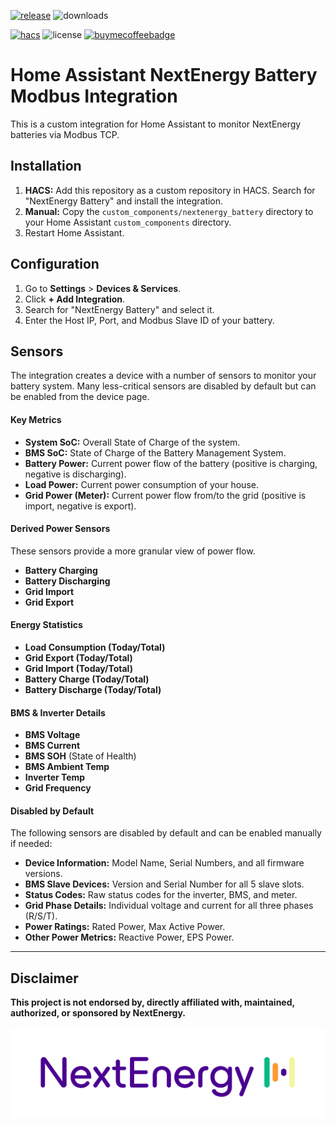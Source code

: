 [![release][release-badge]][release-url]
![downloads][downloads-badge]

[![hacs][hacs-badge]][hacs-url]
![license][lic-badge]
[![buymecoffeebadge]][buymecoffeeurl]

# Home Assistant NextEnergy Battery Modbus Integration

This is a custom integration for Home Assistant to monitor NextEnergy batteries via Modbus TCP.

## Installation

1.  **HACS:** Add this repository as a custom repository in HACS. Search for "NextEnergy Battery" and install the integration.
2.  **Manual:** Copy the `custom_components/nextenergy_battery` directory to your Home Assistant `custom_components` directory.
3.  Restart Home Assistant.

## Configuration

1.  Go to **Settings** > **Devices & Services**.
2.  Click **+ Add Integration**.
3.  Search for "NextEnergy Battery" and select it.
4.  Enter the Host IP, Port, and Modbus Slave ID of your battery.

## Sensors

The integration creates a device with a number of sensors to monitor your battery system. Many less-critical sensors are disabled by default but can be enabled from the device page.

#### Key Metrics
- **System SoC:** Overall State of Charge of the system.
- **BMS SoC:** State of Charge of the Battery Management System.
- **Battery Power:** Current power flow of the battery (positive is charging, negative is discharging).
- **Load Power:** Current power consumption of your house.
- **Grid Power (Meter):** Current power flow from/to the grid (positive is import, negative is export).

#### Derived Power Sensors
These sensors provide a more granular view of power flow.
- **Battery Charging**
- **Battery Discharging**
- **Grid Import**
- **Grid Export**

#### Energy Statistics
- **Load Consumption (Today/Total)**
- **Grid Export (Today/Total)**
- **Grid Import (Today/Total)**
- **Battery Charge (Today/Total)**
- **Battery Discharge (Today/Total)**

#### BMS & Inverter Details
- **BMS Voltage**
- **BMS Current**
- **BMS SOH** (State of Health)
- **BMS Ambient Temp**
- **Inverter Temp**
- **Grid Frequency**

#### Disabled by Default
The following sensors are disabled by default and can be enabled manually if needed:
- **Device Information:** Model Name, Serial Numbers, and all firmware versions.
- **BMS Slave Devices:** Version and Serial Number for all 5 slave slots.
- **Status Codes:** Raw status codes for the inverter, BMS, and meter.
- **Grid Phase Details:** Individual voltage and current for all three phases (R/S/T).
- **Power Ratings:** Rated Power, Max Active Power.
- **Other Power Metrics:** Reactive Power, EPS Power.

---

## Disclaimer

**This project is not endorsed by, directly affiliated with, maintained, authorized, or sponsored by NextEnergy.**

![NextEnergy Logo](custom_components/nextenergy_battery/logo.png)

<!-- Badges -->
[hacs-url]: https://github.com/hacs/integration
[hacs-badge]: https://img.shields.io/badge/hacs-orange.svg?style=for-the-badge
[release-badge]: https://img.shields.io/github/v/release/wimb0/home-assistant-nextenergy-battery-modbus?style=for-the-badge
[downloads-badge]: https://img.shields.io/github/downloads/wimb0/home-assistant-nextenergy-battery-modbus/total?style=for-the-badge
[lic-badge]: https://img.shields.io/github/license/wimb0/home-assistant-nextenergy-battery-modbus?style=for-the-badge
[buymecoffeeurl]: https://www.buymeacoffee.com/wimbo
[buymecoffeebadge]: https://img.shields.io/badge/buy%20me%20a%20coffee-donate-yellow.svg?style=for-the-badge
<!-- References -->

[home-assistant]: https://www.home-assistant.io/
[hacs]: https://hacs.xyz
[release-url]: https://github.com/wimb0/home-assistant-nextenergy-battery-modbus/releases
